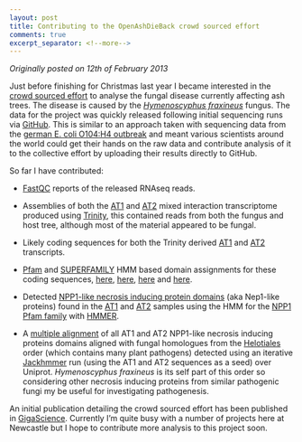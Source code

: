 ```yaml
---
layout: post
title: Contributing to the OpenAshDieBack crowd sourced effort
comments: true
excerpt_separator: <!--more-->
---
```


_Originally posted on 12th of February 2013_

Just before finishing for Christmas last year I became interested in the [crowd sourced effort](http://oadb.tsl.ac.uk/) to analyse the fungal disease currently affecting ash trees.  The disease is caused by the [_Hymenoscyphus fraxineus_](https://en.wikipedia.org/wiki/Hymenoscyphus_fraxineus) fungus. The data for the project was quickly released following initial sequencing runs via [GitHub](https://github.com/). This is similar to an approach taken with sequencing data from the [german E. coli O104:H4 outbreak](https://github.com/ehec-outbreak-crowdsourced/BGI-data-analysis) and meant various scientists around the world could get their hands on the raw data and contribute analysis of it to the collective effort by uploading their results directly to GitHub.
<!--more-->

So far I have contributed:

- [FastQC](https://github.com/ash-dieback-crowdsource/data/tree/master/ash_dieback/mixed_material/FastQC) reports of the released RNAseq reads.

- Assemblies of both the [AT1](https://github.com/ash-dieback-crowdsource/data/tree/master/ash_dieback/mixed_material/ashwellthorpe_AT1/assemblies) and [AT2](https://github.com/ash-dieback-crowdsource/data/tree/master/ash_dieback/mixed_material/ashwellthorpe_AT2/assemblies) mixed interaction transcriptome produced using [Trinity](https://github.com/trinityrnaseq/trinityrnaseq/wiki), this contained reads from both the fungus and host tree, although most of the material appeared to be fungal.

- Likely coding sequences for both the Trinity derived [AT1](https://github.com/ash-dieback-crowdsource/data/tree/master/ash_dieback/mixed_material/ashwellthorpe_AT1/likely_coding_sequences) and [AT2](https://github.com/ash-dieback-crowdsource/data/tree/master/ash_dieback/mixed_material/ashwellthorpe_AT2/likely_coding_sequences) transcripts.

- [Pfam](http://pfam.xfam.org/) and [SUPERFAMILY](http://supfam.org/SUPERFAMILY/) HMM based domain assignments for these coding sequences, [here](https://github.com/ash-dieback-crowdsource/data/tree/master/ash_dieback/mixed_material/ashwellthorpe_AT1/PfamA_Vs_AT1_CDS), [here](https://github.com/ash-dieback-crowdsource/data/tree/master/ash_dieback/mixed_material/ashwellthorpe_AT1/SUPERFAMILY_domain_assignments), [here](https://github.com/ash-dieback-crowdsource/data/tree/master/ash_dieback/mixed_material/ashwellthorpe_AT2/PfamA_Vs_AT2_CDS) and [here](https://github.com/ash-dieback-crowdsource/data/tree/master/ash_dieback/mixed_material/ashwellthorpe_AT2/SUPERFAMILY_domain_assignments).

- Detected [NPP1-like necrosis inducing protein domains](http://www.sciencedirect.com/science/article/pii/S0031942205006758) (aka Nep1-like proteins) found in the [AT1](https://github.com/ash-dieback-crowdsource/data/tree/master/ash_dieback/mixed_material/ashwellthorpe_AT1/NPP1_domains) and [AT2](https://github.com/ash-dieback-crowdsource/data/tree/master/ash_dieback/mixed_material/ashwellthorpe_AT2/NPP1_domains) samples using the HMM for the [NPP1 Pfam family](http://pfam.xfam.org/family/PF05630) with [HMMER](http://hmmer.org/).

- A [multiple alignment](https://github.com/ash-dieback-crowdsource/data/tree/master/ash_dieback/mixed_material/Helotiales_NPP1_domains_and_AT1_AT2_NPP1_aligned) of all AT1 and AT2 NPP1-like necrosis inducing proteins domains aligned with fungal homologues from the [Helotiales](https://en.wikipedia.org/wiki/Helotiales) order (which contains many plant pathogens) detected using an iterative [Jackhmmer](https://www.ebi.ac.uk/Tools/hmmer/search/jackhmmer) run (using the AT1 and AT2 sequences as a seed) over Uniprot.  _Hymenoscyphus fraxineus_ is its self part of this order so considering other necrosis inducing proteins from similar pathogenic fungi my be useful for investigating pathogenesis.

An initial publication detailing the crowd sourced effort has been published in [GigaScience](http://gigascience.biomedcentral.com/articles/10.1186/2047-217X-2-2).  Currently I’m quite busy with a number of projects here at Newcastle but I hope to contribute more analysis to this project soon.
